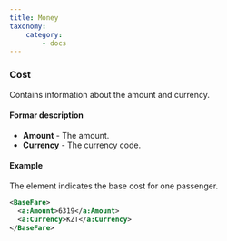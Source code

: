 ```yaml
---
title: Money
taxonomy:
    category:
        - docs
---
```


### Cost

Contains information about the amount and currency.

#### Formar description 

-   **Amount** - The amount.
-   **Currency** - The currency code.

#### Example

The element indicates the base cost for one passenger.

```xml
<BaseFare>
  <a:Amount>6319</a:Amount>
  <a:Currency>KZT</a:Currency>
</BaseFare>
```